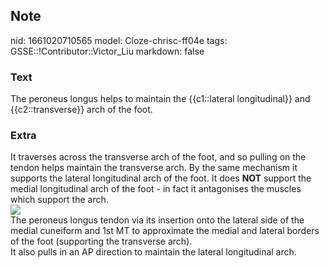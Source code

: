## Note
nid: 1661020710565
model: Cloze-chrisc-ff04e
tags: GSSE::!Contributor::Victor_Liu
markdown: false

### Text
The peroneus longus helps to maintain the {{c1::lateral longitudinal}} and {{c2::transverse}} arch of the foot.

### Extra
<div>
  It traverses across the transverse arch of the foot, and so
  pulling on the tendon helps maintain the transverse arch. By the
  same mechanism it supports the lateral longitudinal arch of the
  foot. It does <b>NOT</b> support the medial longitudinal arch of
  the foot - in fact it antagonises the muscles which support the
  arch.
</div><img src=
"paste-b4ea5d65a25040510c873f3cc17ca0db2eb43450.jpg">
<div>
  The peroneus longus tendon via its insertion onto the lateral
  side of the medial cuneiform and 1st MT to approximate the medial
  and lateral borders of the foot (supporting the transverse arch).
</div>
<div>
  It also pulls in an AP direction to maintain the lateral
  longitudinal arch.
</div>
